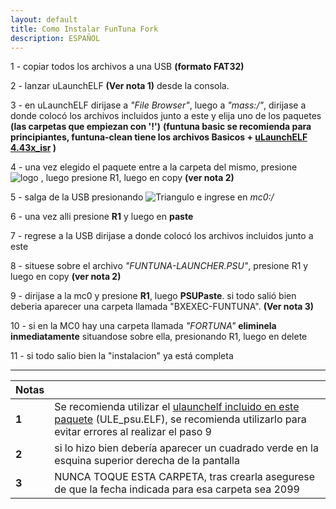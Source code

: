 ```yaml
---
layout: default
title: Como Instalar FunTuna Fork
description: ESPAÑOL
---
```


1  - copiar todos los archivos a una USB __(formato FAT32)__

2  - lanzar uLaunchELF __(Ver nota 1)__ desde la consola.

3  - en uLaunchELF dirijase a _"File Browser"_, luego a _"mass:/"_, dirijase a donde colocó los archivos incluidos junto a este y elija uno de los paquetes __(las carpetas que empiezan con '!')__ __(funtuna basic se recomienda para principiantes, funtuna-clean tiene los archivos Basicos + [uLaunchELF 4.43x_isr](https://github.com/israpps/wLaunchELF_ISR) )__

4  - una vez elegido el paquete entre a la carpeta del mismo, presione ![logo](https://github.com/israpps/Funtuna-Fork/blob/main/logos%20%26%20others/PAD/SQUARE.PNG "cuadrado") , luego presione R1, luego en copy __(ver nota 2)__

5  - salga de la USB presionando ![Triangulo](https://github.com/israpps/Funtuna-Fork/blob/main/logos%20%26%20others/PAD/TRIANGLE.PNG) e ingrese en _mc0:/_

6  - una vez alli presione __R1__ y luego en __paste__

7  - regrese a la USB dirijase a donde colocó los archivos incluidos junto a este

8  - situese sobre el archivo _"FUNTUNA-LAUNCHER.PSU"_, presione R1 y luego en copy __(ver nota 2)__

9  - dirijase a la mc0 y presione __R1__, luego __PSUPaste__. si todo salió bien deberia aparecer una carpeta llamada "BXEXEC-FUNTUNA". __(Ver nota 3)__

10 - si en la MC0 hay una carpeta llamada _"FORTUNA"_ __eliminela inmediatamente__ situandose sobre ella, presionando R1, luego en delete

11 - si todo salio bien la "instalacion" ya está completa








*******************************************************************************************************************************************************
Notas | | 
---------|-------------------------
**1** | Se recomienda utilizar el [ulaunchelf incluido en este paquete](https://github.com/israpps/Funtuna-Fork/blob/main/__Release/ULE_psu.ELF) (ULE_psu.ELF), se recomienda utilizarlo para evitar errores al realizar el paso 9
**2** | si lo hizo bien debería aparecer un cuadrado verde en la esquina superior derecha de la pantalla
**3** | NUNCA TOQUE ESTA CARPETA, tras crearla asegurese de que la fecha indicada para esa carpeta sea 2099
